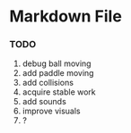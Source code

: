 ﻿# Markdown File

### TODO

1. debug ball moving
2. add paddle moving
3. add collisions
4. acquire stable work
5. add sounds
6. improve visuals
7. ?